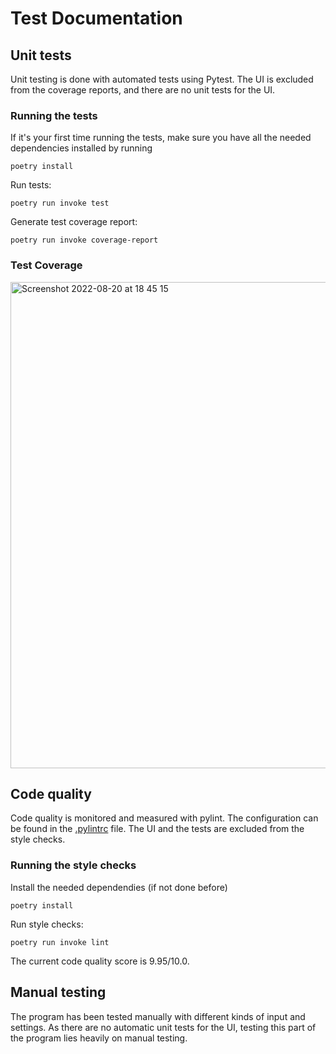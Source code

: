 # Test Documentation

## Unit tests

Unit testing is done with automated tests using Pytest. The UI is excluded from the coverage reports, and there are no unit tests for the UI.

### Running the tests

If it's your first time running the tests, make sure you have all the needed dependencies installed by running

`poetry install`

Run tests:

`poetry run invoke test`

Generate test coverage report:

`poetry run invoke coverage-report`


### Test Coverage

<img width="778" alt="Screenshot 2022-08-20 at 18 45 15" src="https://user-images.githubusercontent.com/32310572/185755337-7a8cbfa2-2310-4870-9f20-3394c8465b2d.png">


## Code quality

Code quality is monitored and measured with pylint. The configuration can be found in the [.pylintrc](https://github.com/picada/haikov/blob/main/.pylintrc) file. The UI and the tests are excluded from the style checks.

### Running the style checks

Install the needed dependendies (if not done before)

`poetry install`

Run style checks:

`poetry run invoke lint`

The current code quality score is  9.95/10.0. 

## Manual testing

The program has been tested manually with different kinds of input and settings. As there are no automatic unit tests for the UI, testing this part of the program lies heavily on manual testing. 

